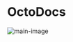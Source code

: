 # OctoDocs

![main-image](https://github.com/user-attachments/assets/c3af49d8-62ab-4c9f-8235-ff516aa38de3)
